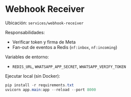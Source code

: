 # Webhook Receiver

Ubicación: `services/webhook-receiver`

Responsabilidades:
- Verificar token y firma de Meta
- Fan-out de eventos a Redis (`nf:inbox`, `nf:incoming`)

Variables de entorno:
- `REDIS_URL`, `WHATSAPP_APP_SECRET`, `WHATSAPP_VERIFY_TOKEN`

Ejecutar local (sin Docker):
```powershell
pip install -r requirements.txt
uvicorn app.main:app --reload --port 8000
```
